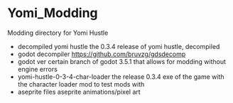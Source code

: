 # Yomi_Modding
 Modding directory for Yomi Hustle

* decompiled yomi hustle
 the 0.3.4 release of yomi hustle, decompiled
* godot decompiler
 https://github.com/bruvzg/gdsdecomp
* godot ver
 certain branch of godot 3.5.1 that allows for modding without engine errors
* yomi-hustle-0-3-4-char-loader
 the release 0.3.4 exe of the game with the character loader mod to test mods with
* aseprite files
 aseprite animations/pixel art
